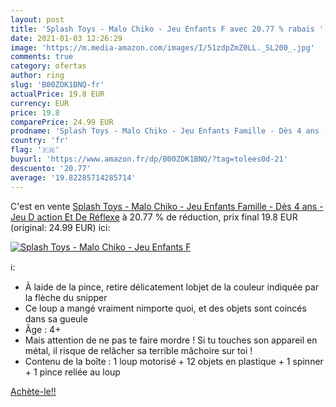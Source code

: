 ```yaml
---
layout: post
title: 'Splash Toys - Malo Chiko - Jeu Enfants F avec 20.77 % rabais '
date: 2021-01-03 12:26:29
image: 'https://m.media-amazon.com/images/I/51zdpZmZ0LL._SL200_.jpg'
comments: true
category: ofertas
author: ring
slug: 'B00ZOK1BNQ-fr'
actualPrice: 19.8 EUR
currency: EUR
price: 19.8
comparePrice: 24.99 EUR
prodname: 'Splash Toys - Malo Chiko - Jeu Enfants Famille - Dès 4 ans - Jeu D action Et De Réflexe'
country: 'fr'
flag: '🇫🇷'
buyurl: 'https://www.amazon.fr/dp/B00ZOK1BNQ/?tag=tolees0d-21'
descuento: '20.77'
average: '19.82285714285714'
---
```


C'est en vente [Splash Toys - Malo Chiko - Jeu Enfants Famille - Dès 4 ans - Jeu D action Et De Réflexe](https://www.amazon.fr/dp/B00ZOK1BNQ/?tag=tolees0d-21)  à  20.77 % de réduction, prix final  19.8 EUR (original: 24.99 EUR) ici:

[![Splash Toys - Malo Chiko - Jeu Enfants F](https://m.media-amazon.com/images/I/51zdpZmZ0LL._SL200_.jpg)](https://www.amazon.fr/dp/B00ZOK1BNQ/?tag=tolees0d-21)

ℹ️:

- À laide de la pince, retire délicatement lobjet de la couleur indiquée par la flèche du snipper
- Ce loup a mangé vraiment nimporte quoi, et des objets sont coincés dans sa gueule
- Âge : 4+
- Mais attention de ne pas te faire mordre ! Si tu touches son appareil en métal, il risque de relâcher sa terrible mâchoire sur toi !
- Contenu de la boîte : 1 loup motorisé + 12 objets en plastique + 1 spinner + 1 pince reliée au loup

[Achète-le!!](https://www.amazon.fr/dp/B00ZOK1BNQ/?tag=tolees0d-21)
